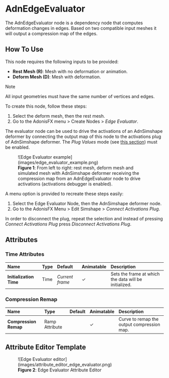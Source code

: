 # AdnEdgeEvaluator

The AdnEdgeEvaluator node is a dependency node that computes deformation changes in edges. Based on two compatible input meshes it will output a compression map of the edges.

## How To Use

This node requires the following inputs to be provided:

  - **Rest Mesh (R)**: Mesh with no deformation or animation.
  - **Deform Mesh (D)**: Mesh with deformation.

> [!NOTE]
> All input geometries must have the same number of vertices and edges.

To create this node, follow these steps:

1. Select the deform mesh, then the rest mesh.
2. Go to the AdonisFX menu > Create Nodes > *Edge Evaluator*.

The evaluator node can be used to drive the activations of an AdnSimshape deformer by connecting the output map of this node to the activations plug of AdnSimshape deformer. The *Plug Values* mode (see [this section](simshape#muscle-activations)) must be enabled.

<figure markdown>
  ![Edge Evaluator example](images/edge_evaluator_example.png)
  <figcaption><b>Figure 1</b>: From left to right: rest mesh, deform mesh and simulated mesh with AdnSimshape deformer receiving the compression map from an AdnEdgeEvaluator node to drive activations (activations debugger is enabled).</figcaption>
</figure>

A menu option is provided to recreate these steps easily:

1. Select the Edge Evaluator Node, then the AdnSimshape deformer node.
2. Go to the AdonisFX Menu > Edit Simshape > *Connect Activations Plug*.

In order to disconnect the plug, repeat the selection and instead of pressing *Connect Activations Plug* press *Disconnect Activations Plug*.

## Attributes

### Time Attributes
| Name | Type | Default | Animatable | Description |
| :--- | :--- | :------ | :--------- | :---------- |
| **Initialization Time** | Time | *Current frame* | ✓ | Sets the frame at which the data will be initialized. |

### Compression Remap
| Name | Type | Default | Animatable | Description |
| :--- | :--- | :------ | :--------- | :---------- |
| **Compression Remap** | Ramp Attribute |  | ✓ | Curve to remap the output compression map. |

## Attribute Editor Template

<figure markdown>
  ![Edge Evaluator editor](images/attribute_editor_edge_evaluator.png)
  <figcaption><b>Figure 2</b>: Edge Evaluator Attribute Editor</figcaption>
</figure>
